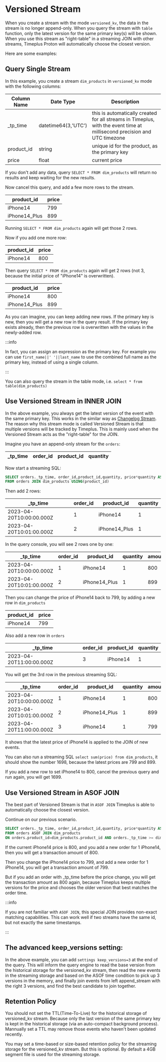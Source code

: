 # Versioned Stream

When you create a stream with the mode `versioned_kv`, the data in the stream is no longer append-only. When you query the stream with `table` function, only the latest version for the same primary key(s) will be shown. When you use this stream as "right-table" in a streaming JOIN with other streams, Timeplus Proton will automatically choose the closest version.

Here are some examples:

## Query Single Stream

In this example, you create a stream `dim_products` in `versioned_kv` mode with the following columns:

| Column Name | Date Type           | Description                                                  |
| ----------- | ------------------- | ------------------------------------------------------------ |
| _tp_time    | datetime64(3,'UTC') | this is automatically created for all streams in Timeplus, with the event time at millisecond precision and UTC timezone |
| product_id  | string              | unique id for the product, as the primary key                |
| price       | float               | current price                                                |

If you don't add any data, query `SELECT * FROM dim_products` will return no results and keep waiting for the new results.

Now cancel this query, and add a few more rows to the stream.

| product_id    | price |
| ------------- | ----- |
| iPhone14      | 799   |
| iPhone14_Plus | 899   |

Running `SELECT * FROM dim_products` again will get those 2 rows.

Now if you add one more row:

| product_id | price |
| ---------- | ----- |
| iPhone14   | 800   |

Then query `SELECT * FROM dim_products` again will get 2 rows (not 3, because the initial price of "iPhone14" is overwritten).

| product_id    | price |
| ------------- | ----- |
| iPhone14      | 800   |
| iPhone14_Plus | 899   |

As you can imagine, you can keep adding new rows. If the primary key is new, then you will get a new row in the query result. If the primary key exists already, then the previous row is overwritten with the values in the newly-added row.

:::info

In fact, you can assign an expression as the primary key. For example you can use `first_name||' '||last_name` to use the combined full name as the primary key, instead of using a single column.

:::

You can also query the stream in the table mode, i.e. `select * from table(dim_products)`

## Use Versioned Stream in INNER JOIN

In the above example, you always get the latest version of the event with the same primary key. This works in the similar way as [Changelog Stream](changelog-stream). The reason why this stream mode is called Versioned Stream is that multiple versions will be tracked by Timeplus. This is mainly used when the Versioned Stream acts as the "right-table" for the JOIN.

Imagine you have an append-only stream for the `orders`:

| _tp_time | order_id | product_id | quantity |
| -------- | -------- | ---------- | -------- |

Now start a streaming SQL:

```sql
SELECT orders._tp_time, order_id,product_id,quantity, price*quantity AS amount
FROM orders JOIN dim_products USING(product_id)
```

Then add 2 rows:

| _tp_time                 | order_id | product_id    | quantity |
| ------------------------ | -------- | ------------- | -------- |
| 2023-04-20T10:00:00.000Z | 1        | iPhone14      | 1        |
| 2023-04-20T10:01:00.000Z | 2        | iPhone14_Plus | 1        |

In the query console, you will see 2 rows one by one:

| _tp_time                 | order_id | product_id    | quantity | amount |
| ------------------------ | -------- | ------------- | -------- | ------ |
| 2023-04-20T10:00:00.000Z | 1        | iPhone14      | 1        | 800    |
| 2023-04-20T10:01:00.000Z | 2        | iPhone14_Plus | 1        | 899    |

Then you can change the price of iPhone14 back to 799, by adding a new row in `dim_products`

| product_id | price |
| ---------- | ----- |
| iPhone14   | 799   |

Also add a new row in `orders`

| _tp_time                 | order_id | product_id | quantity |
| ------------------------ | -------- | ---------- | -------- |
| 2023-04-20T11:00:00.000Z | 3        | iPhone14   | 1        |

You will get the 3rd row in the previous streaming SQL:

| _tp_time                 | order_id | product_id    | quantity | amount |
| ------------------------ | -------- | ------------- | -------- | ------ |
| 2023-04-20T10:00:00.000Z | 1        | iPhone14      | 1        | 800    |
| 2023-04-20T10:01:00.000Z | 2        | iPhone14_Plus | 1        | 899    |
| 2023-04-20T11:00:00.000Z | 3        | iPhone14      | 1        | 799    |

It shows that the latest price of iPhone14 is applied to the JOIN of new events.

You can also run a streaming SQL `select sum(price) from dim_products`, it should show the number 1698, because the latest prices are 799 and 899.

If you add a new row to set iPhone14 to 800, cancel the previous query and run again, you will get 1699.

## Use Versioned Stream in ASOF JOIN

The best part of Versioned Stream is that in `ASOF JOIN` Timeplus is able to automatically choose the closest version.

Continue on our previous scenario. 

```sql
SELECT orders._tp_time, order_id,product_id,quantity, price*quantity AS amount
FROM orders ASOF JOIN dim_products 
ON orders.product_id=dim_products.product_id AND orders._tp_time >= dim_products._tp_time
```

If the current iPhone14 price is 800, and you add a new order for 1 iPhone14, then you will get a transaction amount of 800.

Then you change the iPhone14 price to 799, and add a new order for 1 iPhone14, you will get a transaction amount of 799.

But if you add an order with _tp_time before the price change, you will get the transaction amount as 800 again, because Timeplus keeps multiple versions for the price and chooses the older version that best matches the order time. 

:::info

If you are not familiar with `ASOF JOIN`, this special JOIN provides non-exact matching capabilities. This can work well if two streams have the same id, but not exactly the same timestamps.

:::



## The advanced keep_versions setting:

In the above example, you can add `settings keep_versions=3` at the end of the query. This will inform the query engine to read the base version from the historical storage for the versioned_kv stream, then read the new events in the streaming storage and based on the ASOF time condition to pick up 3 versions in the memory, and finally join events from left append_stream with the right 3 versions, and find the best candidate to join together.

## Retention Policy

You should not set the TTL(Time-To-Live) for the historical storage of versioned_kv stream. Because only the last version of the same primary key is kept in the historical storage (via an auto-compact background process). Mannually set a TTL may remove those events who haven't been updated recently.

You may set a time-based or size-based retention policy for the streaming storage for the versioned_kv stream. But this is optional. By default a 4GB segment file is used for the streaming storage.
